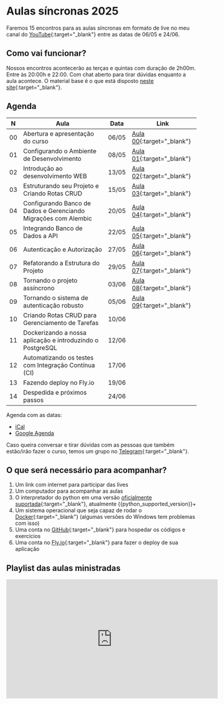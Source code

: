 # Aulas síncronas 2025

Faremos 15 encontros para as aulas síncronas em formato de live no meu canal do [YouTube](https://www.youtube.com/@dunossauro){:target="_blank"} entre as datas de 06/05 e 24/06.

## Como vai funcionar?

Nossos encontros acontecerão as terças e quintas com duração de 2h00m. Entre às 20:00h e 22:00. Com chat aberto para tirar dúvidas enquanto a aula acontece. O material base é o que está disposto [neste site](https://fastapidozero.dunossauro.com/){:target="_blank"}.

## Agenda

| N  | Aula                                                            | Data  | Link                                                              |
|----|-----------------------------------------------------------------|-------|-------------------------------------------------------------------|
| 00 | Abertura e apresentação do curso                                | 06/05 | [Aula 00](https://youtube.com/live/ImhYlISeWPQ){:target="_blank"} |
| 01 | Configurando o Ambiente de Desenvolvimento                      | 08/05 | [Aula 01](https://youtube.com/live/f6bkf67lXLo){:target="_blank"} |
| 02 | Introdução ao desenvolvimento WEB                               | 13/05 | [Aula 02](https://youtu.be/JFJErxis_ZM){:target="_blank"}         |
| 03 | Estruturando seu Projeto e Criando Rotas CRUD                   | 15/05 | [Aula 03](https://youtu.be/bi6kzV21ucs){:target="_blank"}         |
| 04 | Configurando Banco de Dados e Gerenciando Migrações com Alembic | 20/05 | [Aula 04](https://youtu.be/I7IrmN7jMqE){:target="_blank"}         |
| 05 | Integrando Banco de Dados a API                                 | 22/05 | [Aula 05](https://youtu.be/bm7_rA7NOB4){:target="_blank"}         |
| 06 | Autenticação e Autorização                                      | 27/05 | [Aula 06](https://youtu.be/wGZzEoO7e9s){:target="_blank"}         |
| 07 | Refatorando a Estrutura do Projeto                              | 29/05 | [Aula 07](https://youtu.be/6ErWbtr8Cqk){:target="_blank"}         |
| 08 | Tornando o projeto assíncrono                                   | 03/06 | [Aula 08](https://youtu.be/VtUspH9n6-o){:target="_blank"}         |
| 09 | Tornando o sistema de autenticação robusto                      | 05/06 | [Aula 09](https://youtu.be/eynaelPPwI4){:target="_blank"}         |
| 10 | Criando Rotas CRUD para Gerenciamento de Tarefas                | 10/06 |                                                                   |
| 11 | Dockerizando a nossa aplicação e introduzindo o PostgreSQL      | 12/06 |                                                                   |
| 12 | Automatizando os testes com Integração Contínua (CI)            | 17/06 |                                                                   |
| 13 | Fazendo deploy no Fly.io                                        | 19/06 |                                                                   |
| 14 | Despedida e próximos passos                                     | 24/06 |                                                                   |

Agenda com as datas:

- [iCal](https://calendar.google.com/calendar/ical/6d04fd6ec76625bcd265875fdc5e4670a001c60f53bc96b596a43394b8c78ca0%40group.calendar.google.com/public/basic.ics)
- [Google Agenda](https://calendar.google.com/calendar/u/0?cid=NmQwNGZkNmVjNzY2MjViY2QyNjU4NzVmZGM1ZTQ2NzBhMDAxYzYwZjUzYmM5NmI1OTZhNDMzOTRiOGM3OGNhMEBncm91cC5jYWxlbmRhci5nb29nbGUuY29t)


Caso queira conversar e tirar dúvidas com as pessoas que também estão/irão fazer o curso, temos um grupo no [Telegram](https://t.me/fastapicomdunossauro){:target="_blank"}.


## O que será necessário para acompanhar?

1. Um link com internet para participar das lives
2. Um computador para acompanhar as aulas
3. O interpretador do python em uma versão [oficialmente suportada](https://devguide.python.org/versions/){:target="_blank"}, atualmente {{python_supported_version}}+
3. Um sistema operacional que seja capaz de rodar o [Docker](https://www.docker.com/){:target="_blank"} (algumas versões do Windows tem problemas com isso)
4. Uma conta no [GitHub](https://github.com/){:target="_blank"} para hospedar os códigos e exercícios
5. Uma conta no [Fly.io](https://fly.io/){:target="_blank"} para fazer o deploy de sua aplicação


## Playlist das aulas ministradas

<iframe width="560" height="315" src="https://www.youtube.com/embed/videoseries?si=bbzMgz9dXoVXNdlR&amp;list=PLOQgLBuj2-3KT9ZWvPmaGFQ0KjIez0403" title="YouTube video player" frameborder="0" allow="accelerometer; autoplay; clipboard-write; encrypted-media; gyroscope; picture-in-picture; web-share" referrerpolicy="strict-origin-when-cross-origin" allowfullscreen></iframe>
